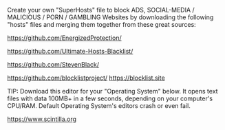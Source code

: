 Create your own "SuperHosts" file to block ADS, SOCIAL-MEDIA / MALICIOUS / PORN / GAMBLING Websites by downloading the following "hosts" files and merging them together from these great sources:

https://github.com/EnergizedProtection/

https://github.com/Ultimate-Hosts-Blacklist/

https://github.com/StevenBlack/

https://github.com/blocklistproject/ https://blocklist.site

TIP: Download this editor for your "Operating System" below. It opens text files with data 100MB+ in a few seconds, depending on your computer's CPU/RAM. Default Operating System's editors crash or even fail.

https://www.scintilla.org
